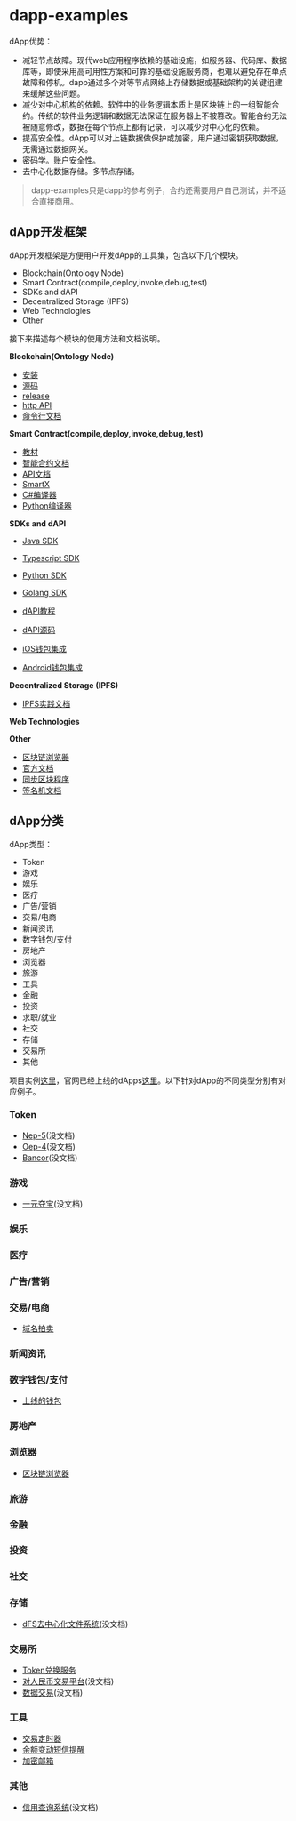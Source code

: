 # dapp-examples

dApp优势：
* 减轻节点故障。现代web应用程序依赖的基础设施，如服务器、代码库、数据库等，即使采用高可用性方案和可靠的基础设施服务商，也难以避免存在单点故障和停机。dapp通过多个对等节点网络上存储数据或基础架构的关键组建来缓解这些问题。
* 减少对中心机构的依赖。软件中的业务逻辑本质上是区块链上的一组智能合约。传统的软件业务逻辑和数据无法保证在服务器上不被篡改。智能合约无法被随意修改，数据在每个节点上都有记录，可以减少对中心化的依赖。
* 提高安全性。dApp可以对上链数据做保护或加密，用户通过密钥获取数据，无需通过数据网关。
* 密码学。账户安全性。
* 去中心化数据存储。多节点存储。

>dapp-examples只是dapp的参考例子，合约还需要用户自己测试，并不适合直接商用。



## dApp开发框架

dApp开发框架是方便用户开发dApp的工具集，包含以下几个模块。
* Blockchain(Ontology Node)
* Smart Contract(compile,deploy,invoke,debug,test)
* SDKs and dAPI
* Decentralized Storage (IPFS)
* Web Technologies
* Other

接下来描述每个模块的使用方法和文档说明。

**Blockchain(Ontology Node)**

* [安装](https://ontio.github.io/documentation/install_en.html)
* [源码](https://github.com/ontio/ontology)
* [release](https://github.com/ontio/ontology/releases)
* [http API](https://ontio.github.io/documentation/rpc_api_en.html)
* [命令行文档](https://github.com/ontio/ontology/blob/master/docs/specifications/cli_user_guide_CN.md)

**Smart Contract(compile,deploy,invoke,debug,test)**

* [教材](https://ontio.github.io/documentation/Introduction_of_Ontology_Smart_Contract_en.html)
* [智能合约文档](https://github.com/ontio/ontology-smartcontract)
* [API文档](https://apidoc.ont.io/smartcontract/)
* [SmartX](https://smartx.ont.io/)
* [C#编译器](https://github.com/ontio/ontology-compiler)
* [Python编译器](https://github.com/ontio/neo-boa)

**SDKs and dAPI**

* [Java SDK](https://github.com/ontio/ontology-java-sdk)
* [Typescript SDK](https://github.com/ontio/ontology-ts-sdk)
* [Python SDK](https://github.com/ontio/ontology-python-sdk) 
* [Golang SDK](https://github.com/ontio/ontology-go-sdk)

* [dAPI教程](https://ontio.github.io/documentation/ontology_dapp_dev_tutorial_en.html)
* [dAPI源码](https://github.com/ontio/ontology-dapi)

* [iOS钱包集成](https://ontio.github.io/documentation/ontology_wallet_dev_ts_sdk_en.html)
* [Android钱包集成](https://ontio.github.io/documentation/ontology_wallet_dev_android_en.html)


**Decentralized Storage (IPFS)**

* [IPFS实践文档](https://github.com/ChainBook/IPFS-For-Chinese)

**Web Technologies**



**Other**

* [区块链浏览器](https://explorer.ont.io/)
* [官方文档](https://ontio.github.io/documentation/)
* [同步区块程序](https://github.com/zzsZhou/OntSynHandler)
* [签名机文档](https://github.com/ontio/ontology/blob/master/docs/specifications/sigsvr_CN.md)


## dApp分类


dApp类型：

* Token
* 游戏
* 娱乐
* 医疗
* 广告/营销
* 交易/电商
* 新闻资讯
* 数字钱包/支付
* 房地产
* 浏览器
* 旅游
* 工具
* 金融
* 投资
* 求职/就业
* 社交
* 存储
* 交易所
* 其他

项目实例[这里](./obox-exchange)，官网已经上线的dApps[这里](https://dapp.ont.io/)。以下针对dApp的不同类型分别有对应例子。

### Token
* [Nep-5]()(没文档)
* [Oep-4]()(没文档)
* [Bancor]()(没文档)

### 游戏
* [一元夺宝]()(没文档)
### 娱乐

### 医疗

### 广告/营销

### 交易/电商
* [域名拍卖](domain-auction.md)

### 新闻资讯



### 数字钱包/支付

* [上线的钱包](https://dapp.ont.io/)


### 房地产

### 浏览器

* [区块链浏览器](https://explorer.ont.io/)

### 旅游

### 金融

### 投资

### 社交



### 存储

* [dFS去中心化文件系统]()(没文档)

### 交易所

* [Token兑换服务](token-exchange.md)
* [对人民币交易平台](ddfx.md)(没文档)
* [数据交易](ddfx.md)(没文档)

### 工具

* [交易定时器](transaction-timer.md)
* [余额变动短信提醒](dfs.md)
* [加密邮箱](crypto-message.md)


### 其他

* [信用查询系统]()(没文档)


